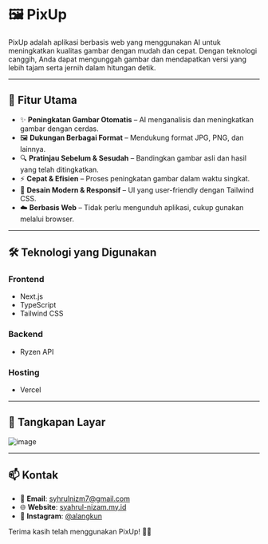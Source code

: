 # 🖼️ PixUp

PixUp adalah aplikasi berbasis web yang menggunakan AI untuk meningkatkan kualitas gambar dengan mudah dan cepat. Dengan teknologi canggih, Anda dapat mengunggah gambar dan mendapatkan versi yang lebih tajam serta jernih dalam hitungan detik.

---

## 🚀 Fitur Utama

- ✨ **Peningkatan Gambar Otomatis** – AI menganalisis dan meningkatkan gambar dengan cerdas.
- 🖼️ **Dukungan Berbagai Format** – Mendukung format JPG, PNG, dan lainnya.
- 🔍 **Pratinjau Sebelum & Sesudah** – Bandingkan gambar asli dan hasil yang telah ditingkatkan.
- ⚡ **Cepat & Efisien** – Proses peningkatan gambar dalam waktu singkat.
- 🎨 **Desain Modern & Responsif** – UI yang user-friendly dengan Tailwind CSS.
- ☁️ **Berbasis Web** – Tidak perlu mengunduh aplikasi, cukup gunakan melalui browser.

---

## 🛠️ Teknologi yang Digunakan

### **Frontend**

- Next.js
- TypeScript
- Tailwind CSS

### **Backend**

- Ryzen API

### **Hosting**

- Vercel

---

## 📸 Tangkapan Layar

![image](https://github.com/user-attachments/assets/0cbbcce3-de8f-425a-84e2-e6ddd8382d58)


---

## 📫 Kontak

- 📧 **Email**: syhrulnizm7@gmail.com
- 🌐 **Website**: [syahrul-nizam.my.id](https://syahrul-nizam.my.id)
- 📸 **Instagram**: [@alangkun](https://instagram.com/alangkun)

Terima kasih telah menggunakan PixUp! 🚀🎨
